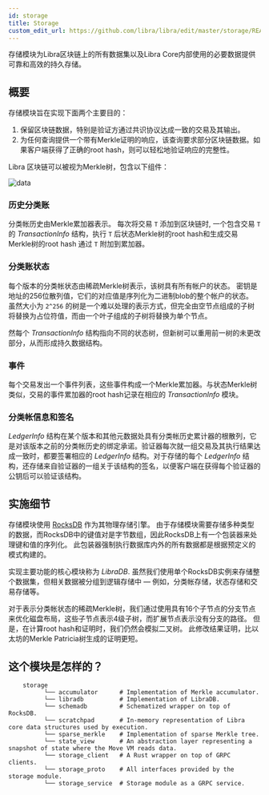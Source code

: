 ```yaml
---
id: storage
title: Storage
custom_edit_url: https://github.com/libra/libra/edit/master/storage/README.md
---
```


存储模块为Libra区块链上的所有数据集以及Libra Core内部使用的必要数据提供可靠和高效的持久存储。

## 概要

存储模块旨在实现下面两个主要目的：

1. 保留区块链数据，特别是验证方通过共识协议达成一致的交易及其输出。
2. 为任何查询提供一个带有Merkle证明的响应，该查询要求部分区块链数据。如果客户端获得了正确的root hash，则可以轻松地验证响应的完整性。

Libra 区块链可以被视为Merkle树，包含以下组件：

![data](https://developers.libra.org/docs/assets/data.png)

### 历史分类账

分类帐历史由Merkle累加器表示。 每次将交易 `T` 添加到区块链时, 一个包含交易 `T` 的 *TransactionInfo* 结构，执行 `T` 后状态Merkle树的root hash和生成交易Merkle树的root hash 通过 `T` 附加到累加器。

### 分类账状态

每个版本的分类帐状态由稀疏Merkle树表示，该树具有所有帐户的状态。 密钥是地址的256位散列值，它们的对应值是序列化为二进制blob的整个帐户的状态。 虽然大小为 `2^256` 的树是一个难以处理的表示方式，但完全由空节点组成的子树将替换为占位符值，而由一个叶子组成的子树将替换为单个节点。

然每个 *TransactionInfo* 结构指向不同的状态树，但新树可以重用前一树的未更改部分，从而形成持久数据结构。

### 事件

每个交易发出一个事件列表，这些事件构成一个Merkle累加器。与状态Merkle树类似，交易的事件累加器的root hash记录在相应的 *TransactionInfo* 模块。


### 分类帐信息和签名

*LedgerInfo* 结构在某个版本和其他元数据处具有分类帐历史累计器的根散列，它是对该版本之前的分类帐历史的绑定承诺。验证器每次就一组交易及其执行结果达成一致时，都要签署相应的 *LedgerInfo* 结构。对于存储的每个 *LedgerInfo* 结构，还存储来自验证器的一组关于该结构的签名，以便客户端在获得每个验证器的公钥后可以验证该结构。

## 实施细节

存储模块使用 [RocksDB](https://rocksdb.org/) 作为其物理存储引擎。 由于存储模块需要存储多种类型的数据，而RocksDB中的键值对是字节数组，因此RocksDB上有一个包装器来处理键和值的序列化。 此包装器强制执行数据库内外的所有数据都是根据预定义的模式构建的。

实现主要功能的核心模块称为 *LibraDB*. 虽然我们使用单个RocksDB实例来存储整个数据集，但相关数据被分组到逻辑存储中 &mdash; 例如，分类帐存储，状态存储和交易存储等。

对于表示分类帐状态的稀疏Merkle树，我们通过使用具有16个子节点的分支节点来优化磁盘布局，这些子节点表示4级子树，而扩展节点表示没有分支的路径。 但是，在计算root hash和证明时，我们仍然会模拟二叉树。 此修改结果证明，比以太坊的Merkle Patricia树生成的证明更短。

## 这个模块是怎样的？
```
    storage
          └── accumulator      # Implementation of Merkle accumulator.
          └── libradb          # Implementation of LibraDB.
          └── schemadb         # Schematized wrapper on top of RocksDB.
          └── scratchpad       # In-memory representation of Libra core data structures used by execution.
          └── sparse_merkle    # Implementation of sparse Merkle tree.
          └── state_view       # An abstraction layer representing a snapshot of state where the Move VM reads data.
          └── storage_client   # A Rust wrapper on top of GRPC clients.
          └── storage_proto    # All interfaces provided by the storage module.
          └── storage_service  # Storage module as a GRPC service.
```
